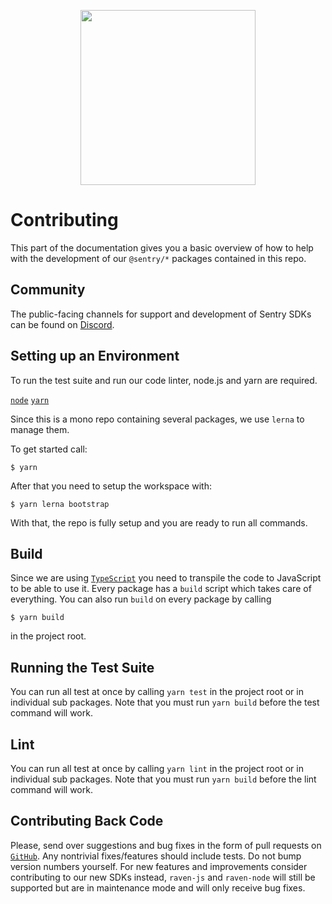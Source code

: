 <p align="center">
  <a href="https://sentry.io" target="_blank" align="center">
    <img src="https://sentry-brand.storage.googleapis.com/sentry-logo-black.png" width="280">
  </a>
  <br />
</p>

# Contributing

This part of the documentation gives you a basic overview of how to help with the development of our `@sentry/*`
packages contained in this repo.

## Community

The public-facing channels for support and development of Sentry SDKs can be found on [Discord](https://discord.gg/Ww9hbqr).

## Setting up an Environment

To run the test suite and run our code linter, node.js and yarn are required.

[`node`](https://nodejs.org/download) [`yarn`](https://yarnpkg.com/en/docs/install)

Since this is a mono repo containing several packages, we use `lerna` to manage them.

To get started call:

```
$ yarn
```

After that you need to setup the workspace with:

```
$ yarn lerna bootstrap
```

With that, the repo is fully setup and you are ready to run all commands.

## Build

Since we are using [`TypeScript`](https://www.typescriptlang.org/) you need to transpile the code to JavaScript to be
able to use it. Every package has a `build` script which takes care of everything. You can also run `build` on every
package by calling

```
$ yarn build
```

in the project root.

## Running the Test Suite

You can run all test at once by calling `yarn test` in the project root or in individual sub packages. Note that you must run `yarn build` before the test command will work.

## Lint

You can run all test at once by calling `yarn lint` in the project root or in individual sub packages. Note that you must run `yarn build` before the lint command will work.

## Contributing Back Code

Please, send over suggestions and bug fixes in the form of pull requests on
[`GitHub`](https://github.com/getsentry/sentry-javascript). Any nontrivial fixes/features should include tests. Do not
bump version numbers yourself. For new features and improvements consider contributing to our new SDKs instead,
`raven-js` and `raven-node` will still be supported but are in maintenance mode and will only receive bug fixes.

